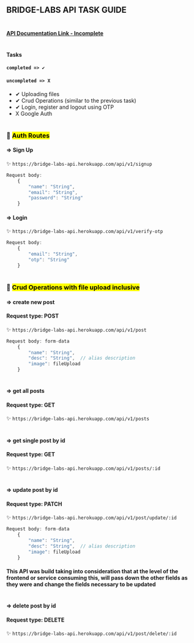 ## BRIDGE-LABS API TASK GUIDE
#

#### [API Documentation Link - Incomplete](https://bridge-labs-api.herokuapp.com/api-docs)
#

#### Tasks

#### `completed => ✔`
#### `uncompleted => X`

- ✔ Uploading files
- ✔ Crud Operations (similar to the previous task)
- ✔ Login, register and logout using OTP
- X Google Auth
#

### 🎉 <mark>Auth Routes</mark>
#### => Sign Up

✨ `https://bridge-labs-api.herokuapp.com/api/v1/signup`

```javascript
Request body:
    {
        "name": "String",
        "email": "String",
        "password": "String"
    }
```

#### => Login
✨ `https://bridge-labs-api.herokuapp.com/api/v1/verify-otp`

```javascript
Request body:
    {
        "email": "String",
        "otp": "String"
    }
```
#

### 🎉 <mark>Crud Operations with file upload inclusive</mark>

#### => create new post
#### Request type: POST
✨ `https://bridge-labs-api.herokuapp.com/api/v1/post`

```javascript
Request body: form-data
    {
        "name": "String",
        "desc": "String",  // alias description
        "image": fileUpload
    }
```
#

#### => get all posts
#### Request type: GET
✨ `https://bridge-labs-api.herokuapp.com/api/v1/posts`
#

#### => get single post by id
#### Request type: GET
✨ `https://bridge-labs-api.herokuapp.com/api/v1/posts/:id`
#

#### => update post by id
#### Request type: PATCH
✨ `https://bridge-labs-api.herokuapp.com/api/v1/post/update/:id`

```javascript
Request body: form-data
    {
        "name": "String",
        "desc": "String",  // alias description
        "image": fileUpload
    }
```

#### This API was build taking into consideration that at the level of the frontend or service consuming this, will pass down the other fields as they were and change the fields necessary to be updated

#

#### => delete post by id
#### Request type: DELETE
✨ `https://bridge-labs-api.herokuapp.com/api/v1/post/delete/:id`
#
